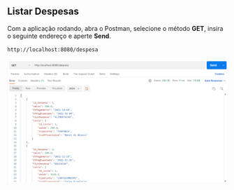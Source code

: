 ## Listar Despesas
 Com a aplicação rodando, abra o Postman, selecione
o método **GET**, insira o seguinte endereço
e aperte **Send**.
```Html
http://localhost:8080/despesa
```
![](https://github.com/Jbisatto/desafiopubfuture/blob/master/docs/Despesas/ListarDespesas.png)


